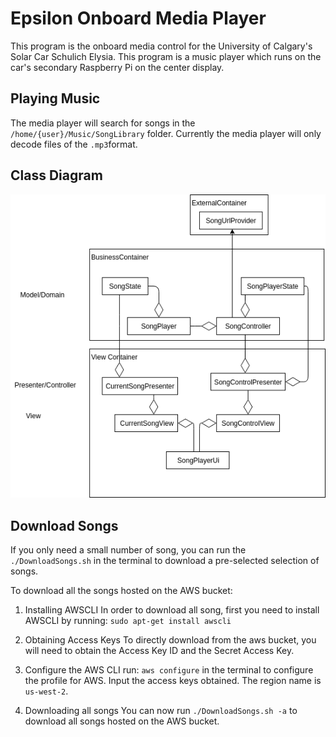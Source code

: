 # Epsilon Onboard Media Player

This program is the onboard media control for the University of Calgary's Solar Car Schulich Elysia. This program is a music player which runs on the car's secondary Raspberry Pi on the center display.

## Playing Music

The media player will search for songs in the `/home/{user}/Music/SongLibrary` folder. Currently the media player will only decode files of the `.mp3`format. 

## Class Diagram

![Class Diagram](pictures/ClassDiagram.png)

## Download Songs
If you only need a small number of song, you can run the `./DownloadSongs.sh` in the terminal to download a pre-selected selection of songs.

To download all the songs hosted on the AWS bucket:
1. Installing AWSCLI
In order to download all song, first you need to install AWSCLI by running:
`sudo apt-get install awscli`

2. Obtaining Access Keys
To directly download from the aws bucket, you will need to obtain the Access Key ID and the Secret Access Key.

3. Configure the AWS CLI
run: `aws configure` in the terminal to configure the profile for AWS. Input the access keys obtained. The region name is `us-west-2`.

 
4. Downloading all songs
You can now run `./DownloadSongs.sh -a` to download all songs hosted on the AWS bucket.
